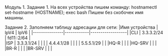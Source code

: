Модуль 1.
Задание 1.
На всех устройства пишем команду: hostnamectl set-hostname (HOSTNAME); exec bash 
Пишем без скобочек имя машины.

Задание 2. 
Заполняем таблицу адресации для сети:
|Имя устройства | IpV4       |   IpV6           |
|---------------|------------|------------------|
|CLI            | 3.3.3.2/24 |  fd11::2/64      |      
|ISP            | 3.3.3.1/24 |                  |
|               | 4.4.4.1/28 |                  |
|               | 5.5.5.1/29 |                  |
|HQ-R	        |            |                  |
|HQ-SRV		|            |                  | 
|BR-R           |            |                  |
|BR-SRV         |            |                  |


		
		
		
		
		
		

